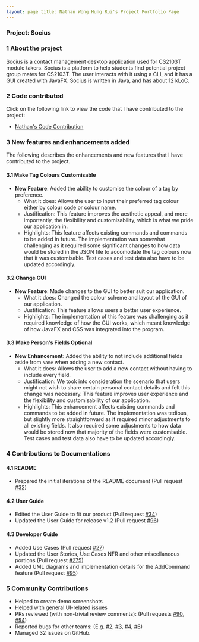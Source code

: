 ```yaml
---
layout: page title: Nathan Wong Hung Rui's Project Portfolio Page
---
```


### Project: Socius

### 1 About the project

Socius is a contact management desktop application used for CS2103T module takers. Socius is a platform to help students
find potential project group mates for CS2103T. The user interacts with it using a CLI, and it has a GUI created with
JavaFX. Socius is written in Java, and has about 12 kLoC.

### 2 Code contributed

Click on the following link to view the code that I have contributed to the project:

* [Nathan's Code Contribution](https://nus-cs2103-ay2122s1.github.io/tp-dashboard/?search=&sort=groupTitle&sortWithin=title&since=2021-09-17&timeframe=commit&mergegroup=&groupSelect=groupByRepos&breakdown=false&tabOpen=true&tabType=authorship&tabAuthor=e0543978&tabRepo=AY2122S1-CS2103T-W08-4%2Ftp%5Bmaster%5D&authorshipIsMergeGroup=false&authorshipFileTypes=docs~functional-code~test-code~other&authorshipIsBinaryFileTypeChecked=false)

### 3 New features and enhancements added

The following describes the enhancements and new features that I have contributed to the project.

#### 3.1 Make Tag Colours Customisable

* **New Feature**: Added the ability to customise the colour of a tag by preference.
    * What it does: Allows the user to input their preferred tag colour either by colour code or colour name.
    * Justification: This feature improves the aesthetic appeal, and more importantly, the flexibility and customisability, which is what we pride our application in.
    * Highlights: This feature affects existing commands and commands to be added in future. The implementation was somewhat challenging as it required some significant changes to how data would be stored in the JSON file to accomodate the tag colours now that it was customisable. Test cases and test data also have to be updated accordingly.

#### 3.2 Change GUI

* **New Feature**: Made changes to the GUI to better suit our application.
    * What it does: Changed the colour scheme and layout of the GUI of our application.
    * Justification: This feature allows users a better user experience.
    * Highlights: The implementation of this feature was challenging as it required knowledge of how the GUI works, which meant knowledge of how JavaFX and CSS was integrated into the program. 

#### 3.3 Make Person's Fields Optional  

* **New Enhancement**: Added the ability to not include additional fields aside from `Name` when adding a new contact.
    * What it does: Allows the user to add a new contact without having to include every field.
    * Justification: We took into consideration the scenario that users might not wish to share certain personal contact details and felt this change was necessary. This feature improves user experience and the flexibility and customisability of our application.
    * Highlights: This enhancement affects existing commands and commands to be added in future. The implementation was tedious, but slightly more straightforward as it required minor adjustments to all existing fields. It also required some adjustments to how data would be stored now that majority of the fields were customisable. Test cases and test data also have to be updated accordingly.

### 4 Contributions to Documentations

#### 4.1 README
* Prepared the initial iterations of the README document (Pull request [\#32](https://github.com/AY2122S1-CS2103T-W08-4/tp/pull/32/files))

#### 4.2 User Guide
* Edited the User Guide to fit our product (Pull request [\#34](https://github.com/AY2122S1-CS2103T-W08-4/tp/pull/34/files))
* Updated the User Guide for release v1.2 (Pull request [\#96](https://github.com/AY2122S1-CS2103T-W08-4/tp/pull/96))

#### 4.3 Developer Guide
* Added Use Cases (Pull request [\#27](https://github.com/AY2122S1-CS2103T-W08-4/tp/pull/27/files))
* Updated the User Stories, Use Cases NFR and other miscellaneous portions (Pull request [\#275](https://github.com/AY2122S1-CS2103T-W08-4/tp/pull/275))
* Added UML diagrams and implementation details for the AddCommand feature (Pull request [\#95](https://github.com/AY2122S1-CS2103T-W08-4/tp/pull/95/files))

### 5 Community Contributions
* Helped to create demo screenshots
* Helped with general UI-related issues
* PRs reviewed (with non-trivial review comments): (Pull requests [\#90](https://github.com/AY2122S1-CS2103T-W08-4/tp/pull/90),
[\#54](https://github.com/AY2122S1-CS2103T-W08-4/tp/pull/54))
* Reported bugs for other teams: (E.g. [\#2](https://github.com/e0543978/ped/issues/2), [\#3](https://github.com/e0543978/ped/issues/3), [\#4](https://github.com/e0543978/ped/issues/4), [\#6](https://github.com/e0543978/ped/issues/6))
* Managed 32 issues on GitHub.
